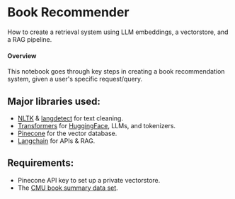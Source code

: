 # Book Recommender
How to create a retrieval system using LLM embeddings, a vectorstore, and a RAG pipeline.

#### Overview
This notebook goes through key steps in creating a book recommendation system, given a user's specific request/query.

## Major libraries used:
* [NLTK](https://www.nltk.org/) & [langdetect](https://github.com/shuyo/language-detection) for text cleaning.
* [Transformers](https://pypi.org/project/transformers/) for [HuggingFace](https://huggingface.co/), LLMs, and tokenizers.
* [Pinecone](https://www.pinecone.io/product/) for the vector database.
* [Langchain](https://python.langchain.com/docs/introduction/) for APIs & RAG.

## Requirements: 
* Pinecone API key to set up a private vectorstore.
* The [CMU book summary data set](https://www.kaggle.com/datasets/ymaricar/cmu-book-summary-dataset).
